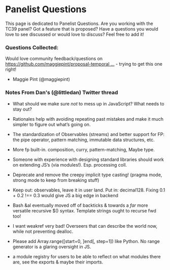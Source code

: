 # Panelist Questions

This page is dedicated to Panelist Questions. Are you working with the TC39 panel? Got a feature
that is proposed? Have a questions you would love to see discussed or would love to discuss? Feel free to add it!

### Questions Collected:

Would love community feedback/questions on [https://github.com/maggiepint/proposal-temporal
…](https://github.com/maggiepint/proposal-temporal) -
trying to get this one right!
- Maggie Pint (@maggiepint)

### Notes From Dan's (@littledan) Twitter thread

- What should we make sure *not* to mess up in JavaScript? What needs to stay out?

- Rationales help with avoiding repeating past mistakes and make it much simpler to figure out what’s going on.

- The standardization of Observables (streams) and better support for FP: the pipe operator, pattern matching, immutable data structures, etc.

- More fp built-in. composition, curry, pattern-matching, Maybe type.

- Someone with experience with designing standard libraries should work on extending JS’s (via modules!). Esp. processing coll.

- Deprecate and remove the creepy implicit type casting!
(pragma mode, strong mode to keep from breaking stuff)

- Keep out: observables, leave it in user land. Put in: decimal128. Fixing 0.1 + 0.2 !== 0.3 would give JS a big edge in backend


- Bash &al eventually moved off of backticks & towards a *far* more versatile recursive $() syntax.  Template strings ought to recurse fwd too!

- I want weakref very bad! Overseers that can describe the world now, while not preventing dealloc.

- Please add Array.range([start=0, ]end[, step=1]) like Python. No range generator is a glaring oversight in JS.

- a module registry for users to be able to reflect on what modules there are, see the exports & maybe their imports.

